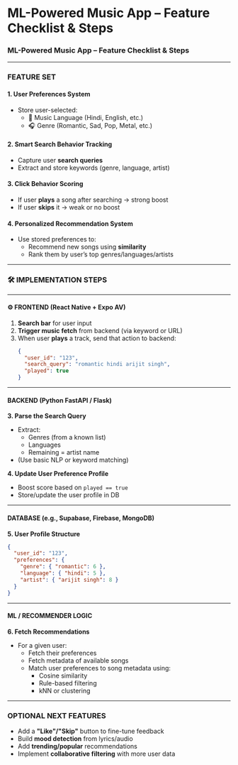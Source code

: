 
# ML-Powered Music App – Feature Checklist & Steps

### ML-Powered Music App – Feature Checklist & Steps

---

### FEATURE SET

#### 1. User Preferences System
- Store user-selected:
  - 🎵 Music Language (Hindi, English, etc.)
  - 🎧 Genre (Romantic, Sad, Pop, Metal, etc.)

#### 2. Smart Search Behavior Tracking
- Capture user **search queries**
- Extract and store keywords (genre, language, artist)

#### 3. Click Behavior Scoring
- If user **plays** a song after searching → strong boost
- If user **skips** it → weak or no boost

#### 4. Personalized Recommendation System
- Use stored preferences to:
  - Recommend new songs using **similarity**
  - Rank them by user’s top genres/languages/artists

---

### 🛠️ IMPLEMENTATION STEPS

---

#### ⚙️ FRONTEND (React Native + Expo AV)
1. **Search bar** for user input
2. **Trigger music fetch** from backend (via keyword or URL)
3. When user **plays** a track, send that action to backend:
   ```json
   {
     "user_id": "123",
     "search_query": "romantic hindi arijit singh",
     "played": true
   }
   ```

---

#### BACKEND (Python FastAPI / Flask)

**3. Parse the Search Query**
- Extract:
  - Genres (from a known list)
  - Languages
  - Remaining = artist name
- (Use basic NLP or keyword matching)

**4. Update User Preference Profile**
- Boost score based on `played == true`
- Store/update the user profile in DB

---

#### DATABASE (e.g., Supabase, Firebase, MongoDB)

**5. User Profile Structure**
```json
{
  "user_id": "123",
  "preferences": {
    "genre": { "romantic": 6 },
    "language": { "hindi": 5 },
    "artist": { "arijit singh": 8 }
  }
}
```

---

#### ML / RECOMMENDER LOGIC

**6. Fetch Recommendations**
- For a given user:
  - Fetch their preferences
  - Fetch metadata of available songs
  - Match user preferences to song metadata using:
    - Cosine similarity
    - Rule-based filtering
    - kNN or clustering

---

### OPTIONAL NEXT FEATURES

- Add a **"Like"/"Skip"** button to fine-tune feedback
- Build **mood detection** from lyrics/audio
- Add **trending/popular** recommendations
- Implement **collaborative filtering** with more user data
